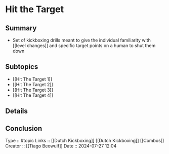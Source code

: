 # Hit the Target

## Summary

- Set of kickboxing drills meant to give the individual familiarity with [[level changes]] and specific target points on a human to shut them down
## Subtopics

- [[Hit The Target 1]]
- [[Hit The Target 2]]
- [[Hit The Target 3]]
- [[Hit The Target 4]]
## Details

## Conclusion


Type :: #topic
Links :: [[Dutch Kickboxing]] [[Dutch Kickboxing]] [[Combos]]
Creator :: [[Tiago Beowulf]]
Date ::  2024-07-27 12:04